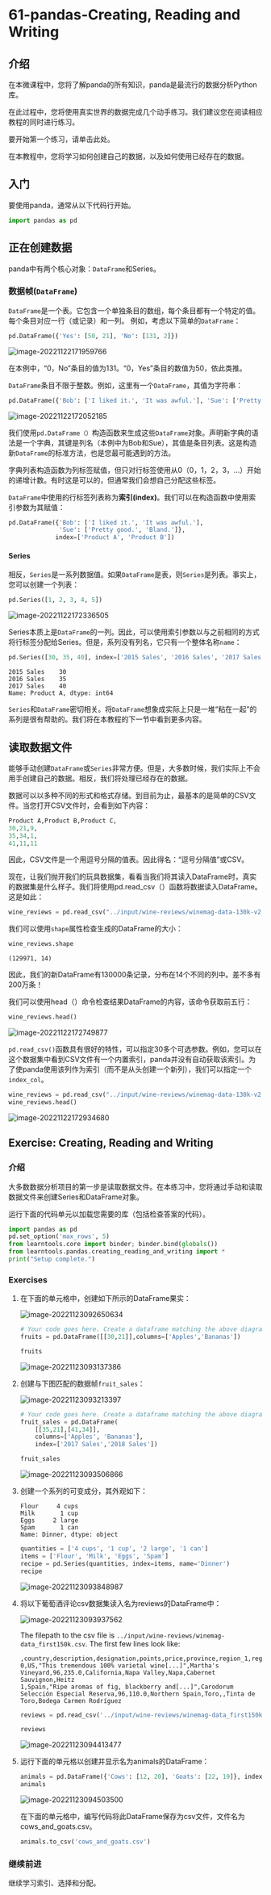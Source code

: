 # 61-pandas-Creating, Reading and Writing

## 介绍 

在本微课程中，您将了解panda的所有知识，panda是最流行的数据分析Python库。 

在此过程中，您将使用真实世界的数据完成几个动手练习。我们建议您在阅读相应教程的同时进行练习。 

要开始第一个练习，请单击此处。 

在本教程中，您将学习如何创建自己的数据，以及如何使用已经存在的数据。 

## 入门 

要使用panda，通常从以下代码行开始。

```python
import pandas as pd
```

## 正在创建数据 

panda中有两个核心对象：`DataFrame`和Series。 

### 数据帧(`DataFrame`) 

`DataFrame`是一个表。它包含一个单独条目的数组，每个条目都有一个特定的值。每个条目对应一行（或记录）和一列。 例如，考虑以下简单的`DataFrame`：

```python
pd.DataFrame({'Yes': [50, 21], 'No': [131, 2]})
```

![image-20221122171959766](C:\Users\Myste\AppData\Roaming\Typora\typora-user-images\image-20221122171959766.png)

在本例中，“0，No”条目的值为131。“0，Yes”条目的数值为50，依此类推。 

`DataFrame`条目不限于整数。例如，这里有一个`DataFrame`，其值为字符串：

```python
pd.DataFrame({'Bob': ['I liked it.', 'It was awful.'], 'Sue': ['Pretty good.', 'Bland.']})
```

![image-20221122172052185](C:\Users\Myste\AppData\Roaming\Typora\typora-user-images\image-20221122172052185.png)

我们使用`pd.DataFrame（）`构造函数来生成这些`DataFrame`对象。声明新字典的语法是一个字典，其键是列名（本例中为Bob和Sue），其值是条目列表。这是构造新`DataFrame`的标准方法，也是您最可能遇到的方法。

字典列表构造函数为列标签赋值，但只对行标签使用从0（0，1，2，3，…）开始的递增计数。有时这是可以的，但通常我们会想自己分配这些标签。 

`DataFrame`中使用的行标签列表称为**索引(index)**。我们可以在构造函数中使用索引参数为其赋值：

```python
pd.DataFrame({'Bob': ['I liked it.', 'It was awful.'], 
              'Sue': ['Pretty good.', 'Bland.']},
             index=['Product A', 'Product B'])
```

#### Series 

相反，`Series`是一系列数据值。如果`DataFrame`是表，则`Series`是列表。事实上，您可以创建一个列表：

```python
pd.Series([1, 2, 3, 4, 5])
```

![image-20221122172336505](C:\Users\Myste\AppData\Roaming\Typora\typora-user-images\image-20221122172336505.png)

Series本质上是`DataFrame`的一列。因此，可以使用索引参数以与之前相同的方式将行标签分配给Series。但是，系列没有列名，它只有一个整体名称`name`：

```python
pd.Series([30, 35, 40], index=['2015 Sales', '2016 Sales', '2017 Sales'], name='Product A')
```

```
2015 Sales    30
2016 Sales    35
2017 Sales    40
Name: Product A, dtype: int64
```

`Series`和`DataFrame`密切相关。将`DataFrame`想象成实际上只是一堆“粘在一起”的系列是很有帮助的。我们将在本教程的下一节中看到更多内容。

## 读取数据文件

能够手动创建`DataFrame`或`Series`非常方便。但是，大多数时候，我们实际上不会用手创建自己的数据。相反，我们将处理已经存在的数据。 

数据可以以多种不同的形式和格式存储。到目前为止，最基本的是简单的CSV文件。当您打开CSV文件时，会看到如下内容：

```python
Product A,Product B,Product C,
30,21,9,
35,34,1,
41,11,11
```

因此，CSV文件是一个用逗号分隔的值表。因此得名：“逗号分隔值”或CSV。

现在，让我们抛开我们的玩具数据集，看看当我们将其读入DataFrame时，真实的数据集是什么样子。我们将使用pd.read_csv（）函数将数据读入DataFrame。这是如此：

```python
wine_reviews = pd.read_csv("../input/wine-reviews/winemag-data-130k-v2.csv")
```

我们可以使用`shape`属性检查生成的DataFrame的大小：

```python
wine_reviews.shape
```

```
(129971, 14)
```

因此，我们的新DataFrame有130000条记录，分布在14个不同的列中。差不多有200万条！ 

我们可以使用head（）命令检查结果DataFrame的内容，该命令获取前五行：

```python
wine_reviews.head()
```

![image-20221122172749877](C:\Users\Myste\AppData\Roaming\Typora\typora-user-images\image-20221122172749877.png)

`pd.read_csv()`函数具有很好的特性，可以指定30多个可选参数。例如，您可以在这个数据集中看到CSV文件有一个内置索引，panda并没有自动获取该索引。为了使panda使用该列作为索引（而不是从头创建一个新列），我们可以指定一个`index_col`。

```python
wine_reviews = pd.read_csv("../input/wine-reviews/winemag-data-130k-v2.csv", index_col=0)
wine_reviews.head()
```

![image-20221122172934680](C:\Users\Myste\AppData\Roaming\Typora\typora-user-images\image-20221122172934680.png)

## Exercise: Creating, Reading and Writing

### 介绍 

大多数数据分析项目的第一步是读取数据文件。在本练习中，您将通过手动和读取数据文件来创建Series和DataFrame对象。 

运行下面的代码单元以加载您需要的库（包括检查答案的代码）。

```python
import pandas as pd
pd.set_option('max_rows', 5)
from learntools.core import binder; binder.bind(globals())
from learntools.pandas.creating_reading_and_writing import *
print("Setup complete.")
```

### Exercises

1. 在下面的单元格中，创建如下所示的DataFrame果实：

   ![image-20221123092650634](C:\Users\Myste\AppData\Roaming\Typora\typora-user-images\image-20221123092650634.png)

   ```python
   # Your code goes here. Create a dataframe matching the above diagram and assign it to the variable fruits.
   fruits = pd.DataFrame([[30,21]],columns=['Apples','Bananas'])
   
   fruits
   ```

   ![image-20221123093137386](C:\Users\Myste\AppData\Roaming\Typora\typora-user-images\image-20221123093137386.png)

2. 创建与下图匹配的数据帧`fruit_sales`：

   ![image-20221123093213397](C:\Users\Myste\AppData\Roaming\Typora\typora-user-images\image-20221123093213397.png)

   ```python
   # Your code goes here. Create a dataframe matching the above diagram and assign it to the variable fruit_sales.
   fruit_sales = pd.DataFrame(
       [[35,21],[41,34]],
       columns=['Apples', 'Bananas'],
       index=['2017 Sales','2018 Sales'])
   
   fruit_sales
   ```

   ![image-20221123093506866](C:\Users\Myste\AppData\Roaming\Typora\typora-user-images\image-20221123093506866.png)

3. 创建一个系列的可变成分，其外观如下：

   ```
   Flour     4 cups
   Milk       1 cup
   Eggs     2 large
   Spam       1 can
   Name: Dinner, dtype: object
   ```

   ```python
   quantities = ['4 cups', '1 cup', '2 large', '1 can']
   items = ['Flour', 'Milk', 'Eggs', 'Spam']
   recipe = pd.Series(quantities, index=items, name='Dinner')
   recipe
   ```

   ![image-20221123093848987](C:\Users\Myste\AppData\Roaming\Typora\typora-user-images\image-20221123093848987.png)

4. 将以下葡萄酒评论csv数据集读入名为reviews的DataFrame中：

   ![image-20221123093937562](C:\Users\Myste\AppData\Roaming\Typora\typora-user-images\image-20221123093937562.png)

   The filepath to the csv file is `../input/wine-reviews/winemag-data_first150k.csv`. The first few lines look like:

   ```
   ,country,description,designation,points,price,province,region_1,region_2,variety,winery
   0,US,"This tremendous 100% varietal wine[...]",Martha's Vineyard,96,235.0,California,Napa Valley,Napa,Cabernet Sauvignon,Heitz
   1,Spain,"Ripe aromas of fig, blackberry and[...]",Carodorum Selección Especial Reserva,96,110.0,Northern Spain,Toro,,Tinta de Toro,Bodega Carmen Rodríguez
   ```

   ```python
   reviews = pd.read_csv('../input/wine-reviews/winemag-data_first150k.csv',header='infer',index_col=0)
   
   reviews
   ```

   ![image-20221123094413477](C:\Users\Myste\AppData\Roaming\Typora\typora-user-images\image-20221123094413477.png)

5. 运行下面的单元格以创建并显示名为animals的DataFrame：

   ```python
   animals = pd.DataFrame({'Cows': [12, 20], 'Goats': [22, 19]}, index=['Year 1', 'Year 2'])
   animals
   ```

   ![image-20221123094503500](C:\Users\Myste\AppData\Roaming\Typora\typora-user-images\image-20221123094503500.png)

   在下面的单元格中，编写代码将此DataFrame保存为csv文件，文件名为cows_and_goats.csv。

   ```python
   animals.to_csv('cows_and_goats.csv')
   ```

### 继续前进 

继续学习索引、选择和分配。